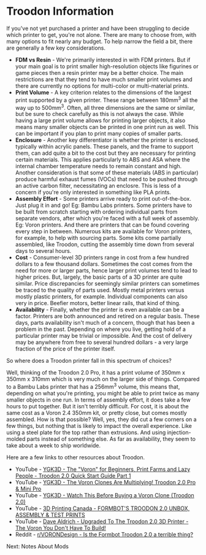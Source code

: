 # Troodon Information
If you've not yet purchased a printer and have been struggling to decide which printer to get, you're not alone. There are many to choose from, with many options to fit nearly any budget. To help narrow the field a bit, there are generally a few key considerations.

- **FDM vs Resin** - We're primarily interested in with FDM printers. But if your main goal is to print smaller high-resolution objects like figurines or game pieces then a resin printer may be a better choice.
                     The main restrictions are that they tend to have much smaller print volumes and there are currently no options for multi-color or multi-material prints.
- **Print Volume** - A key criterion relates to the dimensions of the largest print supported by a given printer. These range between 180mm<sup>3</sup> all the way up to 500mm<sup>3</sup>. Often, all three dimensions are the same or similar, but be sure to check carefully as this is not always the case.
                     While having a large print volume allows for printing larger objects, it also means many smaller objects can be printed in one print run as well. This can be important if you plan to print many copies of smaller parts.
- **Enclosure** - Another key differentiator is whether the printer is enclosed, typically within acrylic panels. These panels, and the frame to support them, can add quite a bit to the cost but they are necessary for printing certain materials.
                 This applies particularly to ABS and ASA where the internal chamber temperature needs to remain constant and high. Another consideration is that some of these materials (ABS in particular) produce harmful exhaust fumes (VOCs) that need to be pushed
                 through an active carbon filter, necessitating an enclosre. This is less of a concern if you're only interested in something like PLA prints.
- **Assembly Effort** - Some printers arrive ready to print out-of-the-box. Just plug it in and go! Eg: Bambu Labs printers. Some printers have to be built from scratch starting with ordering individual parts from separate vendors, after which you're faced with a full week of assembly. Eg: Voron printers.
                      And there are printers that can be found covering every step in between. Numerous kits are available for Voron printers, for example, to help with sourcing parts. Some kits come partially assembled, like Troodon, cutting the assembly time down from several days to several hours.
- **Cost** - Consumer-level 3D printers range in cost from a few hundred dollars to a few thousand dollars. Sometimes the cost comes from the need for more or larger parts, hence larger print volumes tend to lead to higher prices. But, largely, the basic parts of a 3D printer are quite similar.
             Price discrepancies for seemingly similar printers can sometimes be traced to the quality of parts used. Mostly metal printers versus mostly plastic printers, for example. Individual components can also very in price. Beefier motors, better linear rails, that kind of thing.
- **Availability** - Finally, whether the printer is even available can be a factor. Printers are both announced and retired on a regular basis. These days, parts availability isn't much of a concern, though that has been a problem in the past.
                     Depending on where you live, getting hold of a particular printer may be trivial or impossible. And the cost of delivery may be anywhere from free to several hundred dollars - a very large fraction of the price of the printer itself.

So where does a Troodon printer fall in this spectrum of choices?

Well, thinking of the Troodon 2.0 Pro, it has a print volume of 350mm x 350mm x 310mm which is very much on the larger side of things. Compared to a Bambu Labs printer that has a 256mm<sup>3</sup> volume, this means that, depending on what you're printing, you might be able to
print twice as many smaller objects in one run. In terms of assembly effort, it does take a few hours to put together. But it isn't terribly difficult. For cost, it is about the same cost as a Voron 2.4 350mm kit, or pretty close, but comes mostly assembled. How is that possible? Well, yes, they
did cut a few corners on a few things, but nothing that is likely to impact the overall experience. Like using a steel plate for the top rather than extrusions. And using injection-molded parts instead of something else. As far as availability, they seem to take about a week to ship worldwide.

Here are a few links to other resources about Troodon. 
- YouTube - [YGK3D - The "Voron" for Beginners, Print Farms and Lazy People - Troodon 2.0 Quick Start Guide Part 1](https://www.youtube.com/watch?v=P0jkSRq1lpU&t=1s)
- YouTube - [YGK3D - The Voron Clones Are Multiplying! Troodon 2.0 Pro & Mini Pro](https://www.youtube.com/watch?v=0M4pkyDUkLg)
- YouTube - [YGK3D - Watch This Before Buying a Voron Clone (Troodon 2.0)](https://www.youtube.com/watch?v=r3ibJG-2ZlE)
- YouTube - [3D Printing Canada - FORMBOT'S TROODON 2.0 UNBOX, ASSEMBLY & TEST PRINTS](https://www.youtube.com/watch?v=gXbmPid1quU)
- YouTube - [Dave Aldrich - Upgraded To The Troodon 2.0 3D Printer - The Voron You Don't Have To Build!](https://www.youtube.com/watch?v=D5uA0bJsT4w)
- Reddit - [r/VORONDesign - Is the Formbot Troodon 2.0 a terrible thing?](https://www.reddit.com/r/VORONDesign/comments/1bmy4lc/is_the_formbot_troodon_20_a_terrible_thing/) 

Next: Notes About Mods
